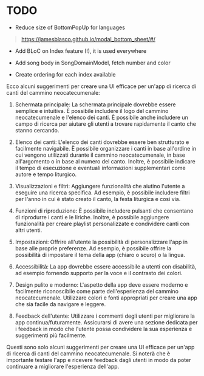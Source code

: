 # TODO

- Reduce size of BottomPopUp for languages
> https://jamesblasco.github.io/modal_bottom_sheet/#/

- Add BLoC on Index feature (!), it is used everywhere

- Add song body in SongDomainModel, fetch number and color

- Create ordering for each index available

Ecco alcuni suggerimenti per creare una UI efficace per un'app di ricerca di canti del cammino neocatecumenale:

1. Schermata principale: La schermata principale dovrebbe essere semplice e intuitiva. È possibile includere il logo del cammino neocatecumenale e l'elenco dei canti. È possibile anche includere un campo di ricerca per aiutare gli utenti a trovare rapidamente il canto che stanno cercando.

2. Elenco dei canti: L'elenco dei canti dovrebbe essere ben strutturato e facilmente navigabile. È possibile organizzare i canti in base all'ordine in cui vengono utilizzati durante il cammino neocatecumenale, in base all'argomento o in base al numero del canto. Inoltre, è possibile indicare il tempo di esecuzione e eventuali informazioni supplementari come autore e tempo liturgico.

3. Visualizzazioni e filtri: Aggiungere funzionalità che aiutino l'utente a eseguire una ricerca specifica. Ad esempio, è possibile includere filtri per l'anno in cui è stato creato il canto, la festa liturgica e così via.

4. Funzioni di riproduzione: È possibile includere pulsanti che consentano di riprodurre i canti e le liriche. Inoltre, è possibile aggiungere funzionalità per creare playlist personalizzate e condividere canti con altri utenti.

5. Impostazioni: Offrire all'utente la possibilità di personalizzare l'app in base alle proprie preferenze. Ad esempio, è possibile offrire la possibilità di impostare il tema della app (chiaro o scuro) o la lingua.

6. Accessibilità: La app dovrebbe essere accessibile a utenti con disabilità, ad esempio fornendo supporto per la voce e il contrasto dei colori.

7. Design pulito e moderno: L'aspetto della app deve essere moderno e facilmente riconoscibile come parte dell'esperienza del cammino neocatecumenale. Utilizzare colori e fonti appropriati per creare una app che sia facile da navigare e leggere.

8. Feedback dell'utente: Utilizzare i commenti degli utenti per migliorare la app continua/futuramente. Assicurarsi di avere una sezione dedicata per i feedback in modo che l'utente possa condividere la sua esperienza e suggerimenti più facilmente. 

Questi sono solo alcuni suggerimenti per creare una UI efficace per un'app di ricerca di canti del cammino neocatecumenale. Si noterà che è importante testare l'app e ricevere feedback dagli utenti in modo da poter continuare a migliorare l'esperienza dell'app.